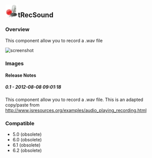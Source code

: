 ## <img src='./logo.jpg' width='40' height='40'>tRecSound

### Overview
This component allow you to record a .wav file


![screenshot](https://talendforge.org/exchange/tos/upload_tos/extension-602/screenshot.jpg)
### Images




#### Release Notes

##### 0.1 - 2012-08-08 09:01:18
This component allow you to record a .wav file.
This is an adapted copy/paste from 
http://www.jsresources.org/examples/audio_playing_recording.html
### Compatible
 -  5.0 (obsolete)
 -   6.0 (obsolete)
 -   6.1 (obsolete)
 -   6.2 (obsolete)